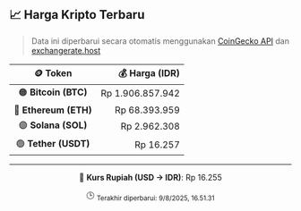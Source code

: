 

<!-- HARGA_KRIPTO -->
## 📈 Harga Kripto Terbaru

> Data ini diperbarui secara otomatis menggunakan [CoinGecko API](https://www.coingecko.com/) dan [exchangerate.host](https://exchangerate.host/)

<div align="center">

| 🪙 Token | 💰 Harga (IDR) |
|:------:|---------------:|
| 🟠 **Bitcoin (BTC)**   | Rp 1.906.857.942 |
| 🔵 **Ethereum (ETH)**  | Rp 68.393.959 |
| 🟣 **Solana (SOL)**    | Rp 2.962.308 |
| 🟢 **Tether (USDT)**   | Rp 16.257 |

---

💱 **Kurs Rupiah (USD → IDR)**: Rp 16.255

🕒 <sub>Terakhir diperbarui: 9/8/2025, 16.51.31</sub>

</div>
<!-- /HARGA_KRIPTO -->